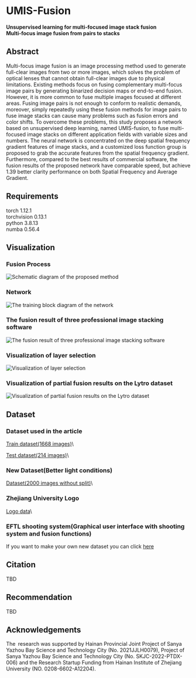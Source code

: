 # UMIS-Fusion
**Unsupervised learning for multi-focused image stack fusion**\
**Multi-focus image fusion from pairs to stacks**
## Abstract
Multi-focus image fusion is an image processing method used to generate full-clear images from two or more images, which solves the problem of optical lenses that cannot obtain full-clear images due to physical limitations. Existing methods focus on fusing complementary multi-focus image pairs by generating binarized decision maps or end-to-end fusion. However, it is more common to fuse multiple images focused at different areas. Fusing image pairs is not enough to conform to realistic demands, moreover, simply repeatedly using these fusion methods for image pairs to fuse image stacks can cause many problems such as fusion errors and color shifts. To overcome these problems, this study proposes a network based on unsupervised deep learning, named UMIS-fusion, to fuse multi-focused image stacks on different application fields with variable sizes and numbers. The neural network is concentrated on the deep spatial frequency gradient features of image stacks, and a customized loss function group is proposed to grab the accurate features from the spatial frequency gradient. Furthermore, compared to the best results of commercial software, the fusion results of the proposed network have comparable speed, but achieve 1.39 better clarity performance on both Spatial Frequency and Average Gradient.

## Requirements
torch 1.12.1\
torchvision 0.13.1\
python 3.8.13\
numba 0.56.4
## Visualization
### Fusion Process
![Schematic diagram of the proposed method](https://github.com/Xinzhe99/UMIS-Fusion/assets/113503163/6889c2ff-e355-40ce-86d9-e701d3518caf)
### Network
![The training block diagram of the network](https://github.com/Xinzhe99/UMIS-Fusion/assets/113503163/05e8f694-8882-4731-a380-60dfc1858ca2)
### The fusion result of three professional image stacking software
![The fusion result of three professional image stacking software](https://github.com/Xinzhe99/UMIS-Fusion/assets/113503163/f292e5de-069f-4ec5-b30a-5bde9cf76476)
### Visualization of layer selection
![Visualization of layer selection](https://github.com/Xinzhe99/UMIS-Fusion/assets/113503163/c8823ad2-68bf-4d8b-9e0b-84623aaafa9a)
### Visualization of partial fusion results on the Lytro dataset
![Visualization of partial fusion results on the Lytro dataset](https://github.com/Xinzhe99/UMIS-Fusion/assets/113503163/69937130-7469-4238-9878-457f71d7476a)

## Dataset
### Dataset used in the article
[Train dataset(1668 images)](https://pan.baidu.com/s/1QOToaNdLFY9kj_8YlqB_jw?pwd=8888)\

[Test dataset(214 images)](https://pan.baidu.com/s/1agQvFWlkx-tNA_h_nZDKSA?pwd=8888)\

### New Dataset(Better light conditions)
[Dataset(2000 images without split)](https://pan.baidu.com/s/1KdytgF-v43MdzROpdw7Lsw?pwd=8888)\


### Zhejiang University Logo
[Logo data](https://pan.baidu.com/s/1Y0Dj932wiY3yePyfeEUT-A?pwd=8888)\


### EFTL shooting system(Graphical user interface with shooting system and fusion functions)
If you want to make your own new dataset you can click [here](https://github.com/Xinzhe99/EFTL-System)

## Citation
TBD
## Recommendation
TBD
## Acknowledgements
The research was supported by Hainan Provincial Joint Project of Sanya Yazhou Bay Science and Technology City (No. 2021JJLH0079), Project of Sanya Yazhou Bay Science and Technology City (No. SKJC-2022-PTDX-006) and the Research Startup Funding from Hainan Institute of Zhejiang University (NO. 0208-6602-A12204). 
